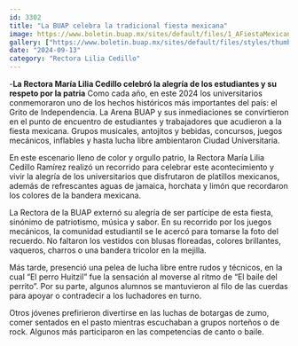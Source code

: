 ```yaml
---
id: 3302
title: "La BUAP celebra la tradicional fiesta mexicana"
image: https://www.boletin.buap.mx/sites/default/files/1_AFiestaMexicana.jpg
gallery: ["https://www.boletin.buap.mx/sites/default/files/styles/thumbnails_noticias/public/1%20A%20Fiesta%20Mexicana.JPG","https://www.boletin.buap.mx/sites/default/files/styles/thumbnails_noticias/public/2%20B%20Fiesta%20Mexicana%20copia.jpg","https://www.boletin.buap.mx/sites/default/files/styles/thumbnails_noticias/public/3%20C%20Fiesta%20Mexicana.JPG"]
date: "2024-09-13"
category: "Rectora Lilia Cedillo"
---
```

-**La Rectora María Lilia Cedillo celebró la alegría de los estudiantes y su respeto por la patria**
Como cada año, en este 2024 los universitarios conmemoraron uno de los hechos históricos más importantes del país: el Grito de Independencia. La Arena BUAP y sus inmediaciones se convirtieron en el punto de encuentro de estudiantes y trabajadores que acudieron a la fiesta mexicana. Grupos musicales, antojitos y bebidas, concursos, juegos mecánicos, inflables y hasta lucha libre ambientaron Ciudad Universitaria.

En este escenario lleno de color y orgullo patrio, la Rectora María Lilia Cedillo Ramírez realizó un recorrido para celebrar este acontecimiento y vivir la alegría de los universitarios que disfrutaron de platillos mexicanos, además de refrescantes aguas de jamaica, horchata y limón que recordaron los colores de la bandera mexicana.

La Rectora de la BUAP externó su alegría de ser partícipe de esta fiesta, sinónimo de patriotismo, música y sabor. En su recorrido por los juegos mecánicos, la comunidad estudiantil se le acercó para tomarse la foto del recuerdo. No faltaron los vestidos con blusas floreadas, colores brillantes, vaqueros, charros o una bandera tricolor en la mejilla.

Más tarde, presenció una pelea de lucha libre entre rudos y técnicos, en la cual “El perro Huitzil” fue la sensación al moverse al ritmo de “El baile del perrito”. Por su parte, algunos alumnos se mantuvieron al filo de las cuerdas para apoyar o contradecir a los luchadores en turno.

Otros jóvenes prefirieron divertirse en las luchas de botargas de zumo, comer sentados en el pasto mientras escuchaban a grupos norteños o de rock. Algunos más participaron en las competencias de canto o baile.